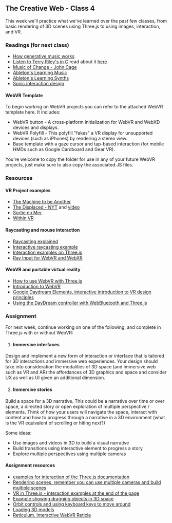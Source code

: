 ## The Creative Web - Class 4

This week we'll practice what we've learned over the past few classes, from basic rendering of 3D scenes using Three.js
to using images, interaction, and VR.


### Readings (for next class)
- [How generative music works](http://teropa.info/loop/#/title)
- [Listen to Terry Riley's in C](https://www.youtube.com/watch?v=yNi0bukYRnA) read about it [here](https://en.wikipedia.org/wiki/In_C)
- [Music of Change - John Cage](https://www.youtube.com/watch?v=B_8-B2rNw7s)
- [Ableton's Learning Music](https://learningmusic.ableton.com/)
- [Ableton's Learning Synths](https://learningsynths.ableton.com/)
- [Sonic interaction design](https://en.wikipedia.org/wiki/Sonic_interaction_design)

#### WebVR Template
To begin working on WebVR projects you can refer to the attached WebVR template here.
It includes:
- WebVR button - A cross-platform initialization for WebVR and WebXD devices and displays.
- WebVR Polyfill - This polyfill "fakes" a VR display for unsupported devices (such as iPhones) by rendering a stereo view.
- Base template with a gaze cursor and tap-based interaction (for mobile HMDs such as Google Cardboard and Gear VR).

You're welcome to copy the folder for use in any of your future WebVR projects, just make sure to also copy the associated JS files.

### Resources

#### VR Project examples
- [The Machine to be Another](https://vimeo.com/89556173)
- [The Displaced - NYT](https://docubase.mit.edu/project/the-displaced/) and [video](https://www.youtube.com/watch?v=ecavbpCuvkI&t=128s)
- [Sortie en Mer](https://www.youtube.com/watch?v=Jv8nVOYBUSs)
- [Within VR](https://vr.with.in/)

#### Raycasting and mouse interaction
- [Raycasting explained](https://threejs.org/docs/#api/en/core/Raycaster)
- [Interactive raycasting example](https://threejs.org/examples/?q=raycast#webgl_interactive_raycasting_points)
- [Interaction examples on Three.js](https://threejs.org/examples/?q=interactive)
- [Ray Input for WebVR and WebXR](https://github.com/borismus/ray-input)

#### WebVR and portable virtual reality
- [How to use WebVR with Three.js](https://threejs.org/docs/#manual/en/introduction/How-to-create-VR-content)
- [Introduction to WebVR](https://developer.mozilla.org/en-US/docs/Games/Techniques/3D_on_the_web/WebVR)
- [Google Daydream Elements, interactive introduction to VR design principles](https://play.google.com/store/apps/details?id=com.google.vr.unity.ddelements&hl=en)
- [Using the DayDream controller with WebBluetooth and Three.js](https://mrdoob.github.io/daydream-controller.js/)

### Assignment
For next week, continue working on one of the following, and complete in Three.js with or without WebVR:

1. #### Immersive interfaces
Design and implement a new form of interaction or interface that is tailored for 3D interactions and immersive web experiences.
Your design should take into consideration the modalities of 3D space (and immersive web such as VR and AR) the affordances of
3D graphics and space and consider UX as well as UI given an additional dimension.

2. #### Immersive stories
Build a space for a 3D narrative. This could be a narrative over time or over space, a directed story or open exploration
of multiple perspective / elements. Think of how your users will navigate the space, interact with content and how to 
progress through a narrative in a 3D environment (what is the VR equivalent of scrolling or hiting next?)

Some ideas:
- Use images and videos in 3D to build a visual narrative
- Build transitions using interactive element to progress a story
- Explore multiple perspectives using multiple cameras

#### Assignment resources
- [examples for interaction of the Three.js documentation](https://threejs.org/examples/?q=interact)
- [Rendering scenes, remember you can use multiple cameras and build multiple scenes](https://threejs.org/docs/#manual/en/introduction/Creating-a-scene)
- [VR in Three.js - interaction examples at the end of the page](https://threejs.org/docs/#manual/en/introduction/How-to-create-VR-content)
- [Example showing dragging objects in 3D space](https://threejs.org/examples/?q=interacti#webgl_interactive_draggablecubes)
- [Orbit controls and using keyboard keys to move around](https://threejs.org/docs/#examples/en/controls/OrbitControls)
- [Loading 3D models](https://threejs.org/docs/#manual/en/introduction/Loading-3D-models)
- [Reticulum, Interactive WebVR Reticle](https://github.com/skezo/Reticulum)

